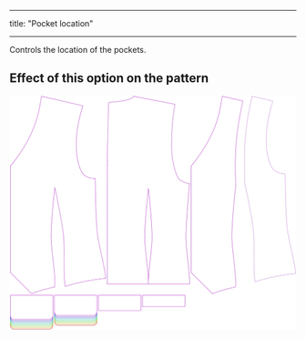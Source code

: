 ***

title: "Pocket location"

***

Controls the location of the pockets.

## Effect of this option on the pattern

![This image shows the effect of this option by superimposing several variants that have a different value for this option](wahid_pocketlocation_sample.svg "Effect of this option on the pattern")
